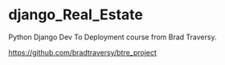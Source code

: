 # django_Real_Estate

Python Django Dev To Deployment course from Brad Traversy.

https://github.com/bradtraversy/btre_project
